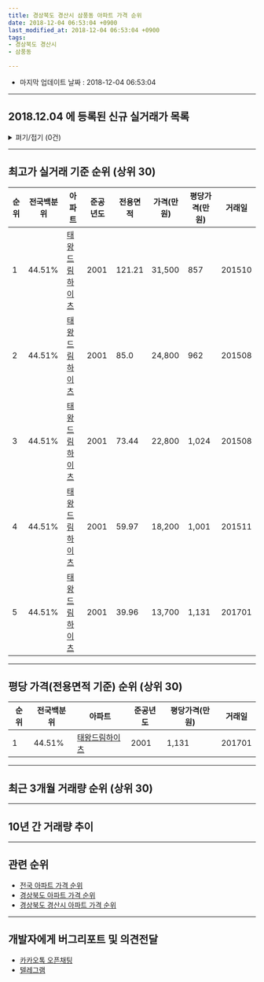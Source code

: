 ```yaml
---
title: 경상북도 경산시 삼풍동 아파트 가격 순위
date: 2018-12-04 06:53:04 +0900
last_modified_at: 2018-12-04 06:53:04 +0900
tags:
- 경상북도 경산시
- 삼풍동

---
```


* 마지막 업데이트 날짜 : 2018-12-04 06:53:04

---

## 2018.12.04 에 등록된 신규 실거래가 목록

<details>
<summary>펴기/접기 (0건)</summary>
<div markdown="1">

|아파트|전국백분위|준공년도|전용면적|가격(만원)|평당가격(만원)|거래일|
|---|---|---|---|---|---|---|
|없음|||||||


</div>
</details>

---

## 최고가 실거래 기준 순위 (상위 30)


|순위|전국백분위|아파트|준공년도|전용면적|가격(만원)|평당가격(만원)|거래일|
|---|---|---|---|---|---|---|---|
|1|44.51%|[태왕드림하이츠](https://search.naver.com/search.naver?query=%EA%B2%BD%EC%83%81%EB%B6%81%EB%8F%84+%EA%B2%BD%EC%82%B0%EC%8B%9C+%EC%82%BC%ED%92%8D%EB%8F%99+%ED%83%9C%EC%99%95%EB%93%9C%EB%A6%BC%ED%95%98%EC%9D%B4%EC%B8%A0)|2001|121.21|31,500|857|201510|
|2|44.51%|[태왕드림하이츠](https://search.naver.com/search.naver?query=%EA%B2%BD%EC%83%81%EB%B6%81%EB%8F%84+%EA%B2%BD%EC%82%B0%EC%8B%9C+%EC%82%BC%ED%92%8D%EB%8F%99+%ED%83%9C%EC%99%95%EB%93%9C%EB%A6%BC%ED%95%98%EC%9D%B4%EC%B8%A0)|2001|85.0|24,800|962|201508|
|3|44.51%|[태왕드림하이츠](https://search.naver.com/search.naver?query=%EA%B2%BD%EC%83%81%EB%B6%81%EB%8F%84+%EA%B2%BD%EC%82%B0%EC%8B%9C+%EC%82%BC%ED%92%8D%EB%8F%99+%ED%83%9C%EC%99%95%EB%93%9C%EB%A6%BC%ED%95%98%EC%9D%B4%EC%B8%A0)|2001|73.44|22,800|1,024|201508|
|4|44.51%|[태왕드림하이츠](https://search.naver.com/search.naver?query=%EA%B2%BD%EC%83%81%EB%B6%81%EB%8F%84+%EA%B2%BD%EC%82%B0%EC%8B%9C+%EC%82%BC%ED%92%8D%EB%8F%99+%ED%83%9C%EC%99%95%EB%93%9C%EB%A6%BC%ED%95%98%EC%9D%B4%EC%B8%A0)|2001|59.97|18,200|1,001|201511|
|5|44.51%|[태왕드림하이츠](https://search.naver.com/search.naver?query=%EA%B2%BD%EC%83%81%EB%B6%81%EB%8F%84+%EA%B2%BD%EC%82%B0%EC%8B%9C+%EC%82%BC%ED%92%8D%EB%8F%99+%ED%83%9C%EC%99%95%EB%93%9C%EB%A6%BC%ED%95%98%EC%9D%B4%EC%B8%A0)|2001|39.96|13,700|1,131|201701|


---

## 평당 가격(전용면적 기준) 순위 (상위 30)


|순위|전국백분위|아파트|준공년도|평당가격(만원)|거래일|
|---|---|---|---|---|---|
|1|44.51%|[태왕드림하이츠](https://search.naver.com/search.naver?query=%EA%B2%BD%EC%83%81%EB%B6%81%EB%8F%84+%EA%B2%BD%EC%82%B0%EC%8B%9C+%EC%82%BC%ED%92%8D%EB%8F%99+%ED%83%9C%EC%99%95%EB%93%9C%EB%A6%BC%ED%95%98%EC%9D%B4%EC%B8%A0)|2001|1,131|201701|


---

## 최근 3개월 거래량 순위 (상위 30)


<div style="width:100%;">
    <canvas id="deal_count_ranking" height="250"></canvas>
</div>


<script>
new Chart(document.getElementById("deal_count_ranking"), {
    type: 'horizontalBar',
    data: {
        labels: ['태왕드림하이츠'],
        datasets: [{
            label: '실거래 수',
            data: [5],
            borderColor: "rgba(255, 0, 128, 1)",
            backgroundColor: "rgba(255, 0, 128, 0.5)",
            fill: false,
        }]
    },
    options: {
        responsive: true,
        title: {
            display: true,
            text: '최근 3개월 거래량 순위'
        },
        tooltips: {
            mode: 'index',
            intersect: false,
            callbacks: {
                title: function(tooltipItems, data) {
                    return "실거래 수:";
                },
                label: function(tooltipItem, data) {
                    return data.labels[tooltipItem.index] + ": " + tooltipItem.xLabel;
                }
            }
        },
        hover: {
            mode: 'nearest',
            intersect: true
        },
        scales: {
            xAxes: [{
                display: true,
                scaleLabel: {
                    display: true,
                    labelString: '실거래 수'
                },
                ticks: {
                    suggestedMin: 0,
                }
            }],
            yAxes: [{
                display: true,
                ticks: {
                    autoSkip: false,
                    callback: function(value, index, values) {
                        if (value.length > 15)
                            return value.substr(0, 13) + "...";
                        else
                            return value;
                    }
                },
                scaleLabel: {
                    display: false,
                }
            }]
        }
    }
});

</script>


---

## 10년 간 거래량 추이


<div style="width:100%;">
    <canvas id="deal_progress" height="250"></canvas>
</div>

<script>
new Chart(document.getElementById("deal_progress"), {
    type: 'line',
    data: {
        labels: ['200812','200901','200902','200903','200904','200905','200906','200907','200908','200909','200910','200911','200912','201001','201002','201003','201004','201005','201006','201007','201008','201009','201010','201011','201012','201101','201102','201103','201104','201105','201106','201107','201108','201109','201110','201111','201112','201201','201202','201203','201204','201205','201206','201207','201208','201209','201210','201211','201212','201301','201302','201303','201304','201305','201306','201307','201308','201309','201310','201311','201312','201401','201402','201403','201404','201405','201406','201407','201408','201409','201410','201411','201412','201501','201502','201503','201504','201505','201506','201507','201508','201509','201510','201511','201512','201601','201602','201603','201604','201605','201606','201607','201608','201609','201610','201611','201612','201701','201702','201703','201704','201705','201706','201707','201708','201709','201710','201711','201712','201801','201802','201803','201804','201805','201806','201807','201808','201809','201810','201811','201812'],
        datasets: [{
            label: '실거래 수',
            pointRadius: 1,
            data: [3, 3, 10, 3, 5, 2, 4, 4, 5, 10, 4, 8, 9, 6, 5, 8, 3, 6, 3, 12, 4, 5, 6, 4, 11, 7, 15, 9, 7, 3, 5, 4, 7, 4, 6, 4, 5, 7, 7, 8, 3, 3, 7, 6, 7, 3, 6, 9, 7, 4, 2, 6, 4, 1, 8, 3, 1, 5, 6, 7, 4, 4, 6, 5, 5, 6, 4, 2, 4, 7, 9, 8, 3, 6, 3, 6, 5, 10, 2, 1, 4, 3, 3, 2, 2, 3, 2, 2, 5, 1, 2, 6, 1, 4, 2, 3, 4, 4, 3, 3, 3, 3, 2, 4, 1, 3, 3, 3, 2, 4, 2, 2, 3, 6, 1, 2, 4, 5, 5, 0, 0],
            borderColor: "rgba(255, 201, 14, 1)",
            backgroundColor: "rgba(255, 201, 14, 0.5)",
            fill: true,
        }]
    },
    options: {
        responsive: true,
        title: {
            display: true,
            text: '10년간 거래량 추이'
        },
        tooltips: {
            mode: 'index',
            intersect: false,
        },
        hover: {
            mode: 'nearest',
            intersect: true
        },
        scales: {
            xAxes: [{
                display: true,
                scaleLabel: {
                    display: true,
                    labelString: '년/월'
                }
            }],
            yAxes: [{
                display: true,
                ticks: {
                    suggestedMin: 0,
                },
                scaleLabel: {
                    display: true,
                    labelString: '실거래 수'
                }
            }]
        }
    }
});

</script>


---

## 관련 순위

- [전국 아파트 가격 순위](https://inasie.github.io/apt-ranking/전국)
- [경상북도 아파트 가격 순위](https://inasie.github.io/apt-ranking/경상북도)
- [경상북도 경산시 아파트 가격 순위](https://inasie.github.io/apt-ranking/경상북도-경산시)


---

## 개발자에게 버그리포트 및 의견전달

- [카카오톡 오픈채팅](https://open.kakao.com/o/gLJUAP4)
- [텔레그램](https://t.me/inasie)

